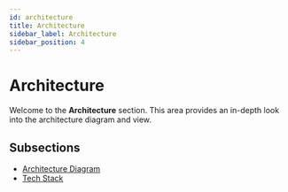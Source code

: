 ```yaml
---
id: architecture
title: Architecture
sidebar_label: Architecture
sidebar_position: 4
---
```


# Architecture

Welcome to the **Architecture** section. This area provides an in-depth look into the architecture diagram and view.
## Subsections

- [Architecture Diagram](architecture_diagram)
- [Tech Stack](tech_stack)

